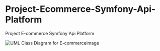 # Project-Ecommerce-Symfony-Api-Platform
Project E-commerce Symfony Api Platform

![UML Class Diagram for E-commerce![image](https://github.com/user-attachments/assets/260885f7-e340-4e57-95e3-d00894d3e7ac)
](https://github.com/AitAbdesslam/Project-Ecommerce-Symfony-Api-Platform/blob/main/public/api-platform3-ecommerce-data.svg?raw=true "UML Class Diagram for E-commerce")
